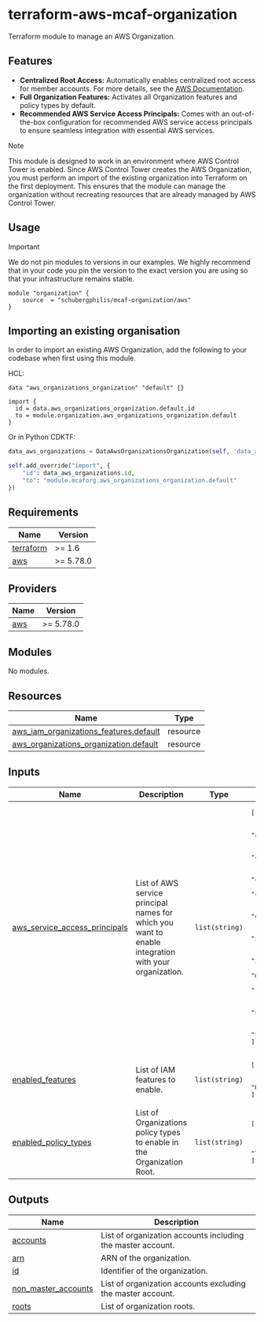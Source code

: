 # terraform-aws-mcaf-organization

Terraform module to manage an AWS Organization.

## Features

- **Centralized Root Access:** Automatically enables centralized root access for member accounts. For more details, see the [AWS Documentation](https://docs.aws.amazon.com/IAM/latest/UserGuide/id_root-enable-root-access.html).
- **Full Organization Features:** Activates all Organization features and policy types by default.
- **Recommended AWS Service Access Principals:**  Comes with an out-of-the-box configuration for recommended AWS service access principals to ensure seamless integration with essential AWS services.

> [!NOTE]
> This module is designed to work in an environment where AWS Control Tower is enabled. Since AWS Control Tower creates the AWS Organization, you must perform an import of the existing organization into Terraform on the first deployment. This ensures that the module can manage the organization without recreating resources that are already managed by AWS Control Tower.

## Usage

> [!IMPORTANT]
> We do not pin modules to versions in our examples. We highly recommend that in your code you pin the version to the exact version you are using so that your infrastructure remains stable.

```hcl
module "organization" {
    source  = "schubergphilis/mcaf-organization/aws"
}
```

## Importing an existing organisation

In order to import an existing AWS Organization, add the following to your codebase when first using this module.

HCL:

```hcl
data "aws_organizations_organization" "default" {}

import {
  id = data.aws_organizations_organization.default.id
  to = module.organization.aws_organizations_organization.default
}
```

Or in Python CDKTF:

```python
data_aws_organizations = DataAwsOrganizationsOrganization(self, 'data_aws_organizations')

self.add_override("import", {
    "id": data_aws_organizations.id,
    "to": "module.mcaforg.aws_organizations_organization.default"
})
```

<!-- BEGIN_TF_DOCS -->
## Requirements

| Name | Version |
|------|---------|
| <a name="requirement_terraform"></a> [terraform](#requirement\_terraform) | >= 1.6 |
| <a name="requirement_aws"></a> [aws](#requirement\_aws) | >= 5.78.0 |

## Providers

| Name | Version |
|------|---------|
| <a name="provider_aws"></a> [aws](#provider\_aws) | >= 5.78.0 |

## Modules

No modules.

## Resources

| Name | Type |
|------|------|
| [aws_iam_organizations_features.default](https://registry.terraform.io/providers/hashicorp/aws/latest/docs/resources/iam_organizations_features) | resource |
| [aws_organizations_organization.default](https://registry.terraform.io/providers/hashicorp/aws/latest/docs/resources/organizations_organization) | resource |

## Inputs

| Name | Description | Type | Default | Required |
|------|-------------|------|---------|:--------:|
| <a name="input_aws_service_access_principals"></a> [aws\_service\_access\_principals](#input\_aws\_service\_access\_principals) | List of AWS service principal names for which you want to enable integration with your organization. | `list(string)` | <pre>[<br/>  "account.amazonaws.com",<br/>  "auditmanager.amazonaws.com",<br/>  "backup.amazonaws.com",<br/>  "cloudtrail.amazonaws.com",<br/>  "compute-optimizer.amazonaws.com",<br/>  "config-multiaccountsetup.amazonaws.com",<br/>  "config.amazonaws.com",<br/>  "controltower.amazonaws.com",<br/>  "guardduty.amazonaws.com",<br/>  "health.amazonaws.com",<br/>  "iam.amazonaws.com",<br/>  "inspector2.amazonaws.com",<br/>  "ipam.amazonaws.com",<br/>  "malware-protection.guardduty.amazonaws.com",<br/>  "ram.amazonaws.com",<br/>  "reporting.trustedadvisor.amazonaws.com",<br/>  "securityhub.amazonaws.com",<br/>  "sso.amazonaws.com",<br/>  "tagpolicies.tag.amazonaws.com"<br/>]</pre> | no |
| <a name="input_enabled_features"></a> [enabled\_features](#input\_enabled\_features) | List of IAM features to enable. | `list(string)` | <pre>[<br/>  "RootCredentialsManagement",<br/>  "RootSessions"<br/>]</pre> | no |
| <a name="input_enabled_policy_types"></a> [enabled\_policy\_types](#input\_enabled\_policy\_types) | List of Organizations policy types to enable in the Organization Root. | `list(string)` | <pre>[<br/>  "BACKUP_POLICY",<br/>  "SERVICE_CONTROL_POLICY",<br/>  "TAG_POLICY"<br/>]</pre> | no |

## Outputs

| Name | Description |
|------|-------------|
| <a name="output_accounts"></a> [accounts](#output\_accounts) | List of organization accounts including the master account. |
| <a name="output_arn"></a> [arn](#output\_arn) | ARN of the organization. |
| <a name="output_id"></a> [id](#output\_id) | Identifier of the organization. |
| <a name="output_non_master_accounts"></a> [non\_master\_accounts](#output\_non\_master\_accounts) | List of organization accounts excluding the master account. |
| <a name="output_roots"></a> [roots](#output\_roots) | List of organization roots. |
<!-- END_TF_DOCS -->

